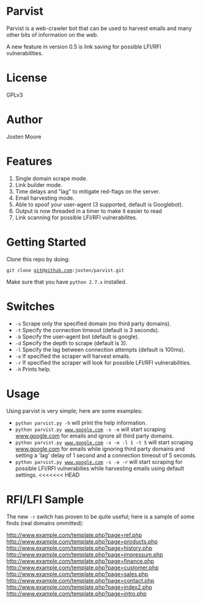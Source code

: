 Parvist
=======
Parvist is a web-crawler bot that can be used to harvest emails and many other bits of information on the web.

A new feature in version 0.5 is link saving for possible LFI/RFI vulnerabilities.

License
=======
GPLv3

Author
======
Josten Moore

Features
========

1. Single domain scrape mode.
2. Link builder mode.
3. Time delays and "lag" to mitigate red-flags on the server.
4. Email harvesting mode.
5. Able to spoof your user-agent (3 supported, default is Googlebot).
6. Output is now threaded in a timer to make it easier to read
7. Link scanning for possible LFI/RFI vulnerabilites.

Getting Started
===============

Clone this repo by doing:

<code>git clone git@github.com:josten/parvist.git</code>

Make sure that you have <code>python 2.7.x</code> installed.

Switches
========

* <code>-s</code> Scrape only the specified domain (no third party domains).
* <code>-t</code> Specify the connection timeout (default is 3 seconds).
* <code>-b</code> Specify the user-agent bot (default is google).
* <code>-d</code> Specify the depth to scrape (default is 3).
* <code>-l</code> Specify the lag between connection attempts (default is 100ms).
* <code>-e</code> If specified the scraper will harvest emails.
* <code>-r</code> If specified the scraper will look for possible LFI/RFI vulnerabilities.
* <code>-h</code> Prints help.

Usage
=====

Using parvist is very simple; here are some examples:

* <code>python parvist.py -h</code> will print the help information.
* <code>python parvist.py www.google.com -s -e</code> will start scraping www.google.com for emails and ignore all third party domains.
* <code>python parvist.py www.google.com -s -e -l 1 -t 5</code> will start scraping www.google.com for emails while ignoring third party domains and setting a 'lag' delay of 1 second and a connection timeout of 5 seconds.
* <code>python parvist.py www.google.com -s -e -r</code> will start scraping for possible LFI/RFI vulnerabilies while harvesting emails using default settings.
<<<<<<< HEAD

RFI/LFI Sample
==============

The new <code>-r</code> switch has proven to be quite useful; here is a sample of some finds (real domains ommitted):

http://www.example.com/template.php?page=ref.php
http://www.example.com/template.php?page=products.php
http://www.example.com/template.php?page=history.php
http://www.example.com/template.php?page=impressum.php
http://www.example.com/template.php?page=finance.php
http://www.example.com/template.php?page=customer.php
http://www.example.com/template.php?page=sales.php
http://www.example.com/template.php?page=contact.php
http://www.example.com/template.php?page=index2.php
http://www.example.com/template.php?page=intro.php
